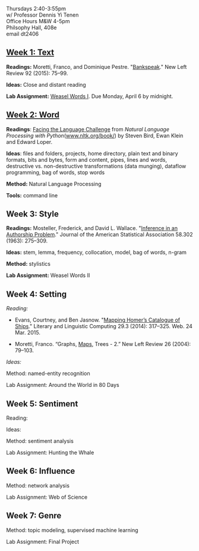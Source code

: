 Thursdays 2:40-3:55pm  
w/ Professor Dennis Yi Tenen  
Office Hours M&W 4-5pm  
Philsophy Hall, 408e  
email dt2406  

## [Week 1: Text](https://github.com/denten-courses/computing-context/blob/master/lecture-notes/lecture-1.md)

**Readings:** Moretti, Franco, and Dominique Pestre.
"[Bankspeak](http://newleftreview.org/II/92/franco-moretti-dominique-pestre-bankspeak)."
New Left Review 92 (2015): 75–99.

**Ideas:** Close and distant reading

**Lab Assignment:** [Weasel Words I](https://github.com/denten-courses/computing-context/tree/master/experiments/1-weasel). Due Monday, April 6 by midnight.

## [Week 2: Word](https://github.com/denten-courses/computing-context/blob/master/lecture-notes/lecture-2.md)

**Readings**: [Facing the Language
Challenge](http://www.nltk.org/book/ch12.html) from *Natural Language
Processing with Python*(www.nltk.org/book/) by Steven Bird, Ewan Klein and
Edward Loper.

**Ideas**: files and folders, projects, home directory, plain text and binary
formats, bits and bytes, form and content, pipes, lines and words, destructive
vs. non-destructive transformations (data munging), dataflow programming, bag of words, stop words

**Method:** Natural Language Processing

**Tools:** command line

## Week 3: Style

**Readings:**
Mosteller, Frederick, and David L. Wallace. "[Inference in an Authorship
Problem](https://www.stat.cmu.edu/Exams/mosteller.pdf)." Journal of the American Statistical Association 58.302 (1963):
275–309.

**Ideas:** stem, lemma, frequency, collocation, model, bag of words, n-gram

**Method:** stylistics

**Lab Assignment:** Weasel Words II

## Week 4: Setting

*Reading:*

- Evans, Courtney, and Ben Jasnow. "[Mapping Homer’s Catalogue of
  Ships](http://llc.oxfordjournals.org/content/29/3/317.full?sid=cefcbac0-66fb-4428-9617-7420a420f8a9)."
Literary and Linguistic Computing 29.3 (2014): 317–325.  Web. 24 Mar. 2015.

- Moretti, Franco. “Graphs,
[Maps](http://newleftreview.org/II/26/franco-moretti-graphs-maps-trees-2), Trees - 2.” New Left Review 26 (2004):
  79–103. 

*Ideas:*

Method: named-entity recognition

Lab Assignment: Around the World in 80 Days

## Week 5: Sentiment

Reading: 

Ideas: 

Method: sentiment analysis

Lab Assignment: Hunting the Whale

## Week 6: Influence

Method: network analysis

Lab Assignment: Web of Science

## Week 7: Genre

Method: topic modeling, supervised machine learning

Lab Assignment: Final Project
